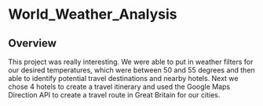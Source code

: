 # World_Weather_Analysis
## Overview 
This project was really interesting.  We were able to put in weather filters for our desired temperatures, which were between 50 and 55 degrees and then able to identify potential travel destinations and nearby hotels.  Next we chose 4 hotels to create a travel itinerary and used the Google Maps Direction API to create a travel route in Great Britain for our cities.

